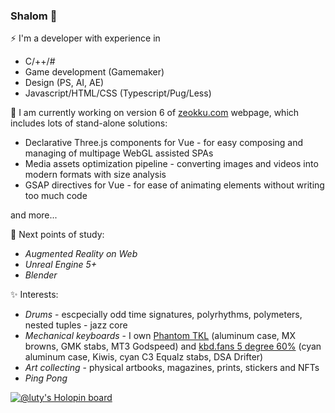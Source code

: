 ### Shalom 👋

⚡ I'm a developer with experience in 
- C/++/#
- Game development (Gamemaker)
- Design (PS, AI, AE)
- Javascript/HTML/CSS (Typescript/Pug/Less)

🔭 I am currently working on version 6 of [zeokku.com](https://zeokku.com) webpage, which includes lots of stand-alone solutions:
- Declarative Three.js components for Vue - for easy composing and managing of multipage WebGL assisted SPAs
- Media assets optimization pipeline - converting images and videos into modern formats with size analysis
- GSAP directives for Vue - for ease of animating elements without writing too much code

and more...

🌱 Next points of study:
- _Augmented Reality on Web_
- _Unreal Engine 5+_
- _Blender_

✨ Interests:
- _Drums_ - escpecially odd time signatures, polyrhythms, polymeters, nested tuples - jazz core
- _Mechanical keyboards_ - I own <u>Phantom TKL</u> (aluminum case, MX browns, GMK stabs, MT3 Godspeed) and <u>kbd.fans 5 degree 60%</u> (cyan aluminum case, Kiwis, cyan C3 Equalz stabs, DSA Drifter)
- _Art collecting_ - physical artbooks, magazines, prints, stickers and NFTs
- _Ping Pong_

[![@luty's Holopin board](https://holopin.io/api/user/board?user=luty)](https://holopin.io/@luty)

<!--
**Lutymane/Lutymane** is a ✨ _special_ ✨ repository because its `README.md` (this file) appears on your GitHub profile.

Here are some ideas to get you started:

- 🔭 I’m currently working on ...
- 🌱 I’m currently learning ...
- 👯 I’m looking to collaborate on ...
- 🤔 I’m looking for help with ...
- 💬 Ask me about ...
- 📫 How to reach me: ...
- 😄 Pronouns: ...
- ⚡ Fun fact: ...
-->
